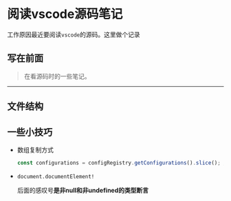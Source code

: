 
# 阅读vscode源码笔记

工作原因最近要阅读`vscode`的源码。这里做个记录

## 写在前面

> 在看源码时的一些笔记。
***

## 文件结构

## 一些小技巧

- 数组复制方式

  ```js
  const configurations = configRegistry.getConfigurations().slice(); // 返回一个新的数组
  ```

- `document.documentElement!`

  后面的感叹号**是非null和非undefined的类型断言**
